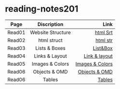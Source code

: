 # reading-notes201


|Page     |Discription       |Link                                                                         | 
|---------|:-------------:   |------:                                                                      |
| Read01  | Website Structure| [html Srt](https://tamim86.github.io/reading-notes201/read01)               |
| Read02  | html struct      | [html str](https://tamim86.github.io/reading-notes201/read02)               |
| Read03  | Lists & Boxes    | [List&Box](https://tamim86.github.io/reading-notes201/read03)               |
| Read04  | Links & Layout   | [Link & layout](https://tamim86.github.io/reading-notes201/ead04)           |
| Read05  | Images & Colors  | [Images & Colors](https://tamim86.github.io/reading-notes201/read05)        |
| Read06  | Objects & OMD    | [Objects & OMD](https://tamim86.github.io/reading-notes201/read06)          |
| Read06  | Tables           | [Tables](https://tamim86.github.io/reading-notes201/read07)                 |